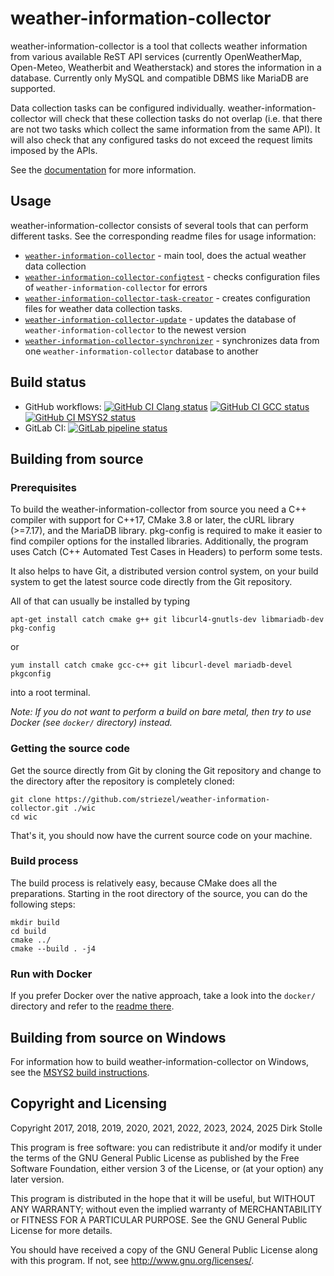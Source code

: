 # weather-information-collector

weather-information-collector is a tool that collects weather information from
various available ReST API services (currently OpenWeatherMap, Open-Meteo,
Weatherbit and Weatherstack) and stores the information in a database.
Currently only MySQL and compatible DBMS like MariaDB are supported.

Data collection tasks can be configured individually.
weather-information-collector will check that these collection tasks do not
overlap (i.e. that there are not two tasks which collect the same information
from the same API). It will also check that any configured tasks do not exceed
the request limits imposed by the APIs.

See the [documentation](doc/readme.md) for more information.

## Usage

weather-information-collector consists of several tools that can perform
different tasks. See the corresponding readme files for usage information:

* [`weather-information-collector`](./src/collector/readme.md) - main tool, does
  the actual weather data collection
* [`weather-information-collector-configtest`](./src/configtest/readme.md) -
  checks configuration files of `weather-information-collector` for errors
* [`weather-information-collector-task-creator`](./src/creator/readme.md) -
  creates configuration files for weather data collection tasks.
* [`weather-information-collector-update`](./src/update/readme.md) - updates the
  database of `weather-information-collector` to the newest version
* [`weather-information-collector-synchronizer`](./src/synchronizer/readme.md) -
  synchronizes data from one `weather-information-collector` database to another

## Build status

* GitHub workflows:
  [![GitHub CI Clang status](https://github.com/striezel/weather-information-collector/workflows/Clang/badge.svg)](https://github.com/striezel/weather-information-collector/actions)
  [![GitHub CI GCC status](https://github.com/striezel/weather-information-collector/workflows/GCC/badge.svg)](https://github.com/striezel/weather-information-collector/actions)
  [![GitHub CI MSYS2 status](https://github.com/striezel/weather-information-collector/workflows/MSYS2/badge.svg)](https://github.com/striezel/weather-information-collector/actions)
* GitLab CI:
[![GitLab pipeline status](https://gitlab.com/striezel/weather-information-collector/badges/master/pipeline.svg)](https://gitlab.com/striezel/weather-information-collector/)

## Building from source

### Prerequisites

To build the weather-information-collector from source you need a C++ compiler
with support for C++17, CMake 3.8 or later, the cURL library (>=7.17), and the
MariaDB library. pkg-config is required to make it easier to find compiler
options for the installed libraries. Additionally, the program uses Catch (C++
Automated Test Cases in Headers) to perform some tests.

It also helps to have Git, a distributed version control system, on your build
system to get the latest source code directly from the Git repository.

All of that can usually be installed by typing

    apt-get install catch cmake g++ git libcurl4-gnutls-dev libmariadb-dev pkg-config

or

    yum install catch cmake gcc-c++ git libcurl-devel mariadb-devel pkgconfig

into a root terminal.

_Note: If you do not want to perform a build on bare metal, then try to use
Docker (see `docker/` directory) instead._

### Getting the source code

Get the source directly from Git by cloning the Git repository and change to
the directory after the repository is completely cloned:

    git clone https://github.com/striezel/weather-information-collector.git ./wic
    cd wic

That's it, you should now have the current source code on your machine.

### Build process

The build process is relatively easy, because CMake does all the preparations.
Starting in the root directory of the source, you can do the following steps:

    mkdir build
    cd build
    cmake ../
    cmake --build . -j4

### Run with Docker

If you prefer Docker over the native approach, take a look into the `docker/`
directory and refer to the [readme there](./docker/readme.md).

## Building from source on Windows

For information how to build weather-information-collector on Windows, see the
[MSYS2 build instructions](./doc/msys2-build.md).

## Copyright and Licensing

Copyright 2017, 2018, 2019, 2020, 2021, 2022, 2023, 2024, 2025  Dirk Stolle

This program is free software: you can redistribute it and/or modify
it under the terms of the GNU General Public License as published by
the Free Software Foundation, either version 3 of the License, or
(at your option) any later version.

This program is distributed in the hope that it will be useful,
but WITHOUT ANY WARRANTY; without even the implied warranty of
MERCHANTABILITY or FITNESS FOR A PARTICULAR PURPOSE.  See the
GNU General Public License for more details.

You should have received a copy of the GNU General Public License
along with this program.  If not, see <http://www.gnu.org/licenses/>.
